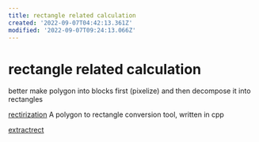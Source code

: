 ```yaml
---
title: rectangle related calculation
created: '2022-09-07T04:42:13.361Z'
modified: '2022-09-07T09:24:13.066Z'
---
```


# rectangle related calculation

better make polygon into blocks first (pixelize) and then decompose it into rectangles

[rectirization](https://github.com/shininglion/rectirization) A polygon to rectangle conversion tool, written in cpp

[extractrect](https://github.com/pogam/ExtractRect) 

